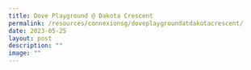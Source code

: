 ```yaml
---
title: Dove Playground @ Dakota Crescent
permalink: /resources/connexionsg/doveplaygroundatdakotacrescent/
date: 2023-05-25
layout: post
description: ""
image: ""
---
```

